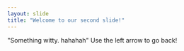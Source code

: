 ```yaml
---
layout: slide
title: "Welcome to our second slide!"
---
```

"Something witty. hahahah"
Use the left arrow to go back!
